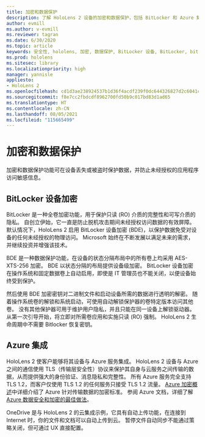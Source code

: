 ```yaml
---
title: 加密和数据保护
description: 了解 HoloLens 2 设备的加密和数据保护，包括 BitLocker 和 Azure 集成。
author: evmill
ms.author: v-evmill
ms.reviewer: tagran
ms.date: 6/30/2020
ms.topic: article
keywords: 安全性, hololens, 加密, 数据保护, BitLocker 设备, BitLocker, bitlocker, bitlocker 加密, azure 集成,
ms.prod: hololens
ms.sitesec: library
ms.localizationpriority: high
manager: yannisle
appliesto:
- HoloLens 2
ms.openlocfilehash: cd1d3ae238924537b1d36f4acdf239f0dc644326827d2c6041ceb94b013b3801
ms.sourcegitcommit: f8e7cc2fbdcdf8962700fd50b9c017bd83d1ad65
ms.translationtype: HT
ms.contentlocale: zh-CN
ms.lasthandoff: 08/05/2021
ms.locfileid: "115665499"
---
```

# <a name="encryption-and-data-protection"></a>加密和数据保护

加密和数据保护功能可在设备丢失或被盗时保护数据，并防止未经授权的应用程序访问敏感信息。

## <a name="bitlocker-device-encryption"></a>BitLocker 设备加密

BitLocker 是一种全卷加密功能，用于保护只读 (RO) 介质的完整性和可写介质的隐私。  自创立伊始，它一直是防止脱机攻击期间未经授权访问数据的有效屏障。 默认情况下，HoloLens 2 启用 BitLocker 设备加密 (BDE)，以保护数据免受对设备的任何未经授权的物理访问。 Microsoft 始终在不断发展以满足未来的需求，并继续投资并增强该技术。

BDE 是一种数据保护功能，在设备的状态分隔布局中的所有卷上均采用 AES-XTS-256 加密。 BDE 以状态分隔的布局提供设备级加密。 BitLocker 设备加密在操作系统和固定数据卷上自动启用，即使是 IT 管理员也不能关闭，以便设备始终受到保护。

然后使用 BDE 加密密钥对二进制文件和启动设备所需的数据进行透明的解密。 随着操作系统卷的解锁和系统启动，可使用自动解锁保护器的卷特定版本访问其他卷。 没有其他保护器可用于维护用户隐私，并且只能在同一设备上解锁驱动器。 从第一次引导开始，将立即对所需卷应用和实施只读 (RO) 强制。 HoloLens 2 生命周期中不需要 Bitlocker 恢复密钥。

## <a name="azure-integration"></a>Azure 集成 

HoloLens 2 使客户能够将其设备与 Azure 服务集成。 HoloLens 2 设备与 Azure 之间的通信使用 TLS（传输层安全性）协议来保护其自身与云服务之间传输的数据，从而提供强大的身份验证、消息隐私和完整性。 所有 Azure 服务完全支持 TLS 1.2，而客户仅使用 TLS 1.2 的任何服务只接受 TLS 1.2 流量。 [Azure 加密概述](/azure/security/fundamentals/encryption-overview)中详细介绍了 Azure 针对传输数据的加密标准。 参阅 Azure 文档，详细了解 [Azure 数据安全和加密的最佳做法](/azure/security/fundamentals/data-encryption-best-practices)。 

OneDrive 是与 HoloLens 2 的云集成示例，它具有自动上传功能，在连接到 Internet 时，你的文件和文档可以自动上传到云。 暂停文件自动同步不能通过策略关闭，但可通过 UX 直接配置。 
